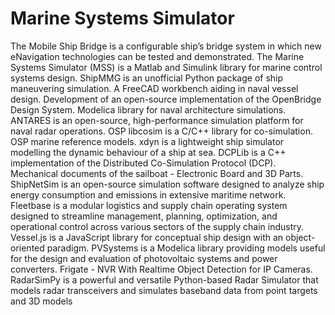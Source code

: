 # Marine Systems Simulator

The Mobile Ship Bridge is a configurable ship’s bridge system in which new eNavigation technologies can be tested and demonstrated. The Marine Systems Simulator (MSS) is a Matlab and Simulink library for marine control systems design. ShipMMG is an unofficial Python package of ship maneuvering simulation. A FreeCAD workbench aiding in naval vessel design. Development of an open-source implementation of the OpenBridge Design System. Modelica library for naval architecture simulations. ANTARES is an open-source, high-performance simulation platform for naval radar operations. OSP libcosim is a C/C++ library for co-simulation. OSP marine reference models. xdyn is a lightweight ship simulator modelling the dynamic behaviour of a ship at sea. DCPLib is a C++ implementation of the Distributed Co-Simulation Protocol (DCP). Mechanical documents of the sailboat - Electronic Board and 3D Parts. ShipNetSim is an open-source simulation software designed to analyze ship energy consumption and emissions in extensive maritime network. Fleetbase is a modular logistics and supply chain operating system designed to streamline management, planning, optimization, and operational control across various sectors of the supply chain industry. Vessel.js is a JavaScript library for conceptual ship design with an object-oriented paradigm. PVSystems is a Modelica library providing models useful for the design and evaluation of photovoltaic systems and power converters. Frigate - NVR With Realtime Object Detection for IP Cameras. RadarSimPy is a powerful and versatile Python-based Radar Simulator that models radar transceivers and simulates baseband data from point targets and 3D models